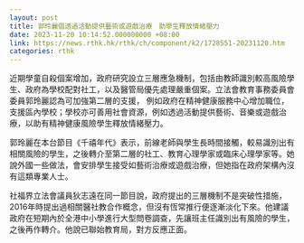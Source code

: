 ```yaml
---
layout: post
title: 郭玲麗倡透過活動提供藝術或遊戲治療　助學生釋放情緒壓力
date: 2023-11-20 10:14:52.000000000 +08:00
link: https://news.rthk.hk/rthk/ch/component/k2/1728551-20231120.htm
categories: rthk
---
```


近期學童自殺個案增加，政府研究設立三層應急機制，包括由教師識別較高風險學生、政府為學校配對社工，以及醫管局優先處理嚴重個案。立法會教育事務委員會委員郭玲麗認為可加強第二層的支援， 例如政府在精神健康服務中心增加職位，支援區內學校；學校亦可善用社會資源，例如透過活動提供藝術、音樂或遊戲治療，以助有精神健康風險學生釋放情緒壓力。

郭玲麗在本台節目《千禧年代》表示，前線老師與學生長時間接觸，較易識別出有相關風險的學生，之後轉介至第二層的社工、教育心理學家或臨床心理學家等。她說外國一些做法，會安排學生接受如藝術治療或遊戲治療，但她指在政府架構內沒有這類專業人士。 

社福界立法會議員狄志遠在同一節目說，政府提出的三層機制不是突破性措施，2016年時提出過相關醫社教合作概念，但沒有恆常推行便逐漸淡化下來。他建議政府在短期內於全港中小學進行大型問卷調查，先讓班主任識別出有風險的學生，之後再作轉介。他說已聯始教育局，對方反應正面。
